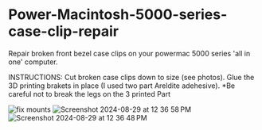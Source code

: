 # Power-Macintosh-5000-series-case-clip-repair

Repair broken front bezel case clips on your powermac 5000 series 'all in one' computer.

INSTRUCTIONS:
Cut broken case clips down to size (see photos). Glue the 3D printing brakets in place (I used two part Areldite adehesive).
*Be careful not to break the legs on the 3 printed Part 

![fix mounts](https://github.com/user-attachments/assets/6e7a4abf-e344-4a57-a7e1-7daf1b7fdecb)
![Screenshot 2024-08-29 at 12 36 58 PM](https://github.com/user-attachments/assets/dad19b26-92cd-450e-bd8a-2884098046c1)
![Screenshot 2024-08-29 at 12 36 48 PM](https://github.com/user-attachments/assets/149f2aee-71cb-4f35-8433-8f6dd4ed13e6)
